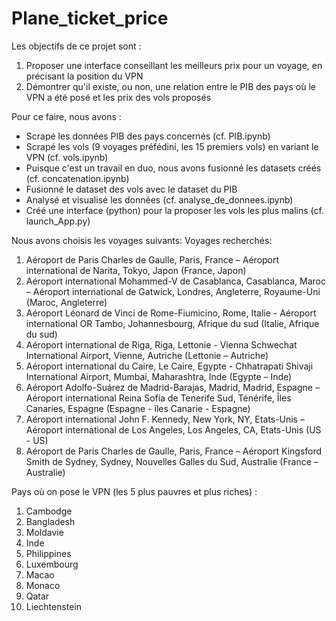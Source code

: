 # Plane_ticket_price

Les objectifs de ce projet sont :
1. Proposer une interface conseillant les meilleurs prix pour un voyage, en précisant la position du VPN
2. Démontrer qu'il existe, ou non, une relation entre le PIB des pays où le VPN a été posé et les prix des vols proposés

Pour ce faire, nous avons :
- Scrapé les données PIB des pays concernés (cf. PIB.ipynb)
- Scrapé les vols (9 voyages préfédini, les 15 premiers vols) en variant le VPN (cf. vols.ipynb)
- Puisque c'est un travail en duo, nous avons fusionné les datasets créés (cf. concatenation.ipynb)
- Fusionné le dataset des vols avec le dataset du PIB
- Analysé et visualisé les données (cf. analyse_de_donnees.ipynb)
- Créé une interface (python) pour la proposer les vols les plus malins (cf. launch_App.py)


Nous avons choisis les voyages suivants:
Voyages recherchés:
1.	Aéroport de Paris Charles de Gaulle, Paris, France – Aéroport international de Narita, Tokyo, Japon (France, Japon)
2.	Aéroport international Mohammed-V de Casablanca, Casablanca, Maroc – Aéroport international de Gatwick, Londres, Angleterre, Royaume-Uni (Maroc, Angleterre)
3.	Aéroport Léonard de Vinci de Rome-Fiumicino, Rome, Italie - Aéroport international OR Tambo, Johannesbourg, Afrique du sud (Italie, Afrique du sud)
4.	Aéroport international de Riga, Riga, Lettonie - Vienna Schwechat International Airport, Vienne, Autriche (Lettonie – Autriche)
5.	Aéroport international du Caire, Le Caire, Egypte - Chhatrapati Shivaji International Airport, Mumbai, Maharashtra, Inde (Egypte – Inde)
6.	Aéroport Adolfo-Suárez de Madrid-Barajas, Madrid, Madrid, Espagne – Aéroport international Reina Sofía de Tenerife Sud, Ténérife, Îles Canaries, Espagne (Espagne - îles Canarie - Espagne)
7.	Aéroport international John F. Kennedy, New York, NY, Etats-Unis – Aéroport international de Los Angeles, Los Angeles, CA, Etats-Unis (US - US)
8.	Aéroport de Paris Charles de Gaulle, Paris, France – Aéroport Kingsford Smith de Sydney, Sydney, Nouvelles Galles du Sud, Australie (France – Australie)

Pays où on pose le VPN (les 5 plus pauvres et plus riches) :
1. Cambodge
2. Bangladesh
3. Moldavie
4. Inde
5. Philippines
6. Luxembourg
7. Macao
8. Monaco
9. Qatar
10. Liechtenstein